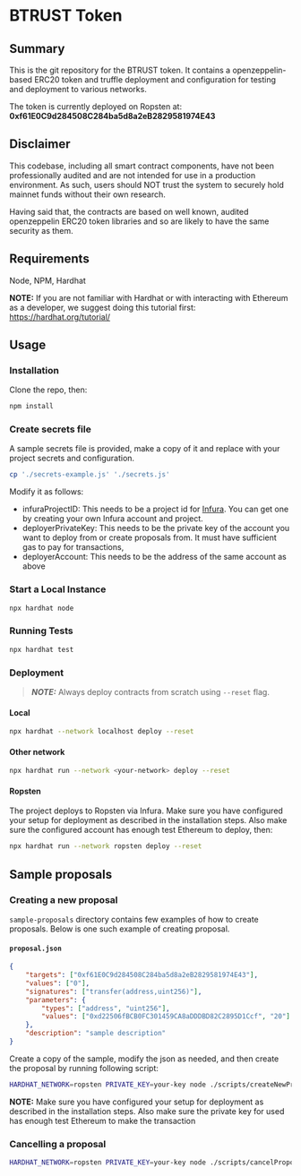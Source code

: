# BTRUST Token

## Summary

This is the git repository for the BTRUST token. It contains a openzeppelin-based ERC20 token and truffle deployment and configuration for testing and deployment to various networks.

The token is currently deployed on Ropsten at: **0xf61E0C9d284508C284ba5d8a2eB2829581974E43**

## Disclaimer

This codebase, including all smart contract components, have not been professionally audited and are not intended for use in a production environment. As such, users should NOT trust the system to securely hold mainnet funds without their own research.

Having said that, the contracts are based on well known, audited openzeppelin ERC20 token libraries and so are likely to have the same security as them.

## Requirements

Node, NPM, Hardhat

**NOTE:** If you are not familiar with Hardhat or with interacting with Ethereum as a developer, we suggest doing this tutorial first: https://hardhat.org/tutorial/

## Usage

### Installation

Clone the repo, then:

```bash
npm install
```

### Create secrets file

A sample secrets file is provided, make a copy of it and replace with your project secrets and configuration.

```bash
cp './secrets-example.js' './secrets.js'
```

Modify it as follows:
 - infuraProjectID: This needs to be a project id for [Infura](https://infura.io/). You can get one by creating your own Infura account and project.
 - deployerPrivateKey: This needs to be the private key of the account you want to deploy from or create proposals from. It must have sufficient gas to pay for transactions,
 - deployerAccount: This needs to be the address of the same account as above

### Start a Local Instance

```bash
npx hardhat node
```

### Running Tests

```bash
npx hardhat test
```

### Deployment
> **_NOTE:_**  Always deploy contracts from scratch using `--reset` flag.
#### Local

```bash
npx hardhat --network localhost deploy --reset
```

#### Other network

```bash
npx hardhat run --network <your-network> deploy --reset
```

#### Ropsten

The project deploys to Ropsten via Infura. Make sure you have configured your setup for deployment as described in the installation steps. Also make sure the configured account has enough test Ethereum to deploy, then:

```bash
npx hardhat run --network ropsten deploy --reset
```

## Sample proposals

### Creating a new proposal
`sample-proposals` directory contains few examples of how to create proposals. Below is one such example of creating proposal.

#### **`proposal.json`**
```json
{
    "targets": ["0xf61E0C9d284508C284ba5d8a2eB2829581974E43"],
    "values": ["0"],
    "signatures": ["transfer(address,uint256)"],
    "parameters": {
        "types": ["address", "uint256"],
        "values": ["0xd22506fBCB0FC301459CA8aDDDBD82C2895D1Ccf", "20"]
    },
    "description": "sample description"
}
```

Create a copy of the sample, modify the json as needed, and then create the proposal by running following script:
```bash
HARDHAT_NETWORK=ropsten PRIVATE_KEY=your-key node ./scripts/createNewProposal.js ../modified-proposal.json
```

**NOTE:** Make sure you have configured your setup for deployment as described in the installation steps. Also make sure the private key for used has enough test Ethereum to make the transaction

### Cancelling a proposal
```bash
HARDHAT_NETWORK=ropsten PRIVATE_KEY=your-key node ./scripts/cancelProposal.js PROPOSAL_ID
```
